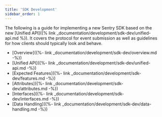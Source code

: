 ```yaml
---
title: 'SDK Development'
sidebar_order: 1
---
```


The following is a guide for implementing a new Sentry SDK based on the new
[Unified API]({% link _documentation/development/sdk-dev/unified-api.md %}). It covers
the protocol for event submission as well as guidelines for how clients should
typically look and behave.

-   [Overview]({%- link _documentation/development/sdk-dev/overview.md -%})
-   [Unified API]({%- link _documentation/development/sdk-dev/unified-api.md -%})
-   [Expected Features]({%- link _documentation/development/sdk-dev/features.md -%})
-   [Attributes]({%- link _documentation/development/sdk-dev/attributes.md -%})
-   [Interfaces]({%- link _documentation/development/sdk-dev/interfaces.md -%})
-   [Data Handling]({%- link _documentation/development/sdk-dev/data-handling.md -%})
